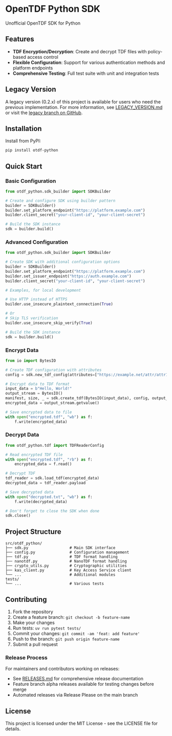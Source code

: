 # OpenTDF Python SDK

Unofficial OpenTDF SDK for Python


## Features

- **TDF Encryption/Decryption**: Create and decrypt TDF files with policy-based access control
- **Flexible Configuration**: Support for various authentication methods and platform endpoints
- **Comprehensive Testing**: Full test suite with unit and integration tests

## Legacy Version

A legacy version (0.2.x) of this project is available for users who need the previous implementation. For more information, see [LEGACY_VERSION.md](docs/LEGACY_VERSION.md) or visit the [legacy branch on GitHub](https://github.com/b-long/opentdf-python-sdk/tree/0.2.x).


## Installation

Install from PyPI:
```bash
pip install otdf-python
```

## Quick Start

### Basic Configuration

```python
from otdf_python.sdk_builder import SDKBuilder

# Create and configure SDK using builder pattern
builder = SDKBuilder()
builder.set_platform_endpoint("https://platform.example.com")
builder.client_secret("your-client-id", "your-client-secret")

# Build the SDK instance
sdk = builder.build()
```

### Advanced Configuration

```python
from otdf_python.sdk_builder import SDKBuilder

# Create SDK with additional configuration options
builder = SDKBuilder()
builder.set_platform_endpoint("https://platform.example.com")
builder.set_issuer_endpoint("https://auth.example.com")
builder.client_secret("your-client-id", "your-client-secret")

# Examples, for local development

# Use HTTP instead of HTTPS
builder.use_insecure_plaintext_connection(True)

# Or
# Skip TLS verification
builder.use_insecure_skip_verify(True)

# Build the SDK instance
sdk = builder.build()
```

### Encrypt Data

```python
from io import BytesIO

# Create TDF configuration with attributes
config = sdk.new_tdf_config(attributes=["https://example.net/attr/attr1/value/value1"])

# Encrypt data to TDF format
input_data = b"Hello, World!"
output_stream = BytesIO()
manifest, size, _ = sdk.create_tdf(BytesIO(input_data), config, output_stream)
encrypted_data = output_stream.getvalue()

# Save encrypted data to file
with open("encrypted.tdf", "wb") as f:
    f.write(encrypted_data)
```

### Decrypt Data

```python
from otdf_python.tdf import TDFReaderConfig

# Read encrypted TDF file
with open("encrypted.tdf", "rb") as f:
    encrypted_data = f.read()

# Decrypt TDF
tdf_reader = sdk.load_tdf(encrypted_data)
decrypted_data = tdf_reader.payload

# Save decrypted data
with open("decrypted.txt", "wb") as f:
    f.write(decrypted_data)

# Don't forget to close the SDK when done
sdk.close()
```

## Project Structure

```
src/otdf_python/
├── sdk.py                  # Main SDK interface
├── config.py               # Configuration management
├── tdf.py                  # TDF format handling
├── nanotdf.py              # NanoTDF format handling
├── crypto_utils.py         # Cryptographic utilities
├── kas_client.py           # Key Access Service client
└── ...                     # Additional modules
tests/
└── ...                     # Various tests
```

## Contributing

1. Fork the repository
2. Create a feature branch: `git checkout -b feature-name`
3. Make your changes
4. Run tests: `uv run pytest tests/`
5. Commit your changes: `git commit -am 'feat: add feature'`
6. Push to the branch: `git push origin feature-name`
7. Submit a pull request

### Release Process

For maintainers and contributors working on releases:
- See [RELEASES.md](docs/RELEASES.md) for comprehensive release documentation
- Feature branch alpha releases available for testing changes before merge
- Automated releases via Release Please on the main branch

## License

This project is licensed under the MIT License - see the LICENSE file for details.
